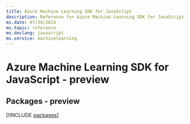 ```yaml
---
title: Azure Machine Learning SDK for JavaScript
description: Reference for Azure Machine Learning SDK for JavaScript
ms.date: 07/24/2024
ms.topic: reference
ms.devlang: javascript
ms.service: machinelearning
---
```

# Azure Machine Learning SDK for JavaScript - preview
## Packages - preview
[!INCLUDE [packages](machine-learning-index.md)]